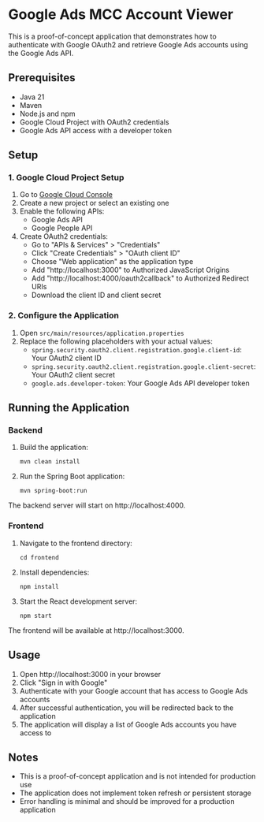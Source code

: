 # Google Ads MCC Account Viewer

This is a proof-of-concept application that demonstrates how to authenticate with Google OAuth2 and retrieve Google Ads accounts using the Google Ads API.

## Prerequisites

- Java 21
- Maven
- Node.js and npm
- Google Cloud Project with OAuth2 credentials
- Google Ads API access with a developer token

## Setup

### 1. Google Cloud Project Setup

1. Go to [Google Cloud Console](https://console.cloud.google.com/)
2. Create a new project or select an existing one
3. Enable the following APIs:
   - Google Ads API
   - Google People API
4. Create OAuth2 credentials:
   - Go to "APIs & Services" > "Credentials"
   - Click "Create Credentials" > "OAuth client ID"
   - Choose "Web application" as the application type
   - Add "http://localhost:3000" to Authorized JavaScript Origins
   - Add "http://localhost:4000/oauth2callback" to Authorized Redirect URIs
   - Download the client ID and client secret

### 2. Configure the Application

1. Open `src/main/resources/application.properties`
2. Replace the following placeholders with your actual values:
   - `spring.security.oauth2.client.registration.google.client-id`: Your OAuth2 client ID
   - `spring.security.oauth2.client.registration.google.client-secret`: Your OAuth2 client secret
   - `google.ads.developer-token`: Your Google Ads API developer token

## Running the Application

### Backend

1. Build the application:
   ```
   mvn clean install
   ```

2. Run the Spring Boot application:
   ```
   mvn spring-boot:run
   ```

The backend server will start on http://localhost:4000.

### Frontend

1. Navigate to the frontend directory:
   ```
   cd frontend
   ```

2. Install dependencies:
   ```
   npm install
   ```

3. Start the React development server:
   ```
   npm start
   ```

The frontend will be available at http://localhost:3000.

## Usage

1. Open http://localhost:3000 in your browser
2. Click "Sign in with Google"
3. Authenticate with your Google account that has access to Google Ads accounts
4. After successful authentication, you will be redirected back to the application
5. The application will display a list of Google Ads accounts you have access to

## Notes

- This is a proof-of-concept application and is not intended for production use
- The application does not implement token refresh or persistent storage
- Error handling is minimal and should be improved for a production application
